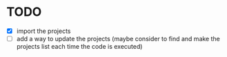 # TODO
 - [x] import the projects
 - [ ] add a way to update the projects (maybe consider to find and make the projects list each time the code is executed)

